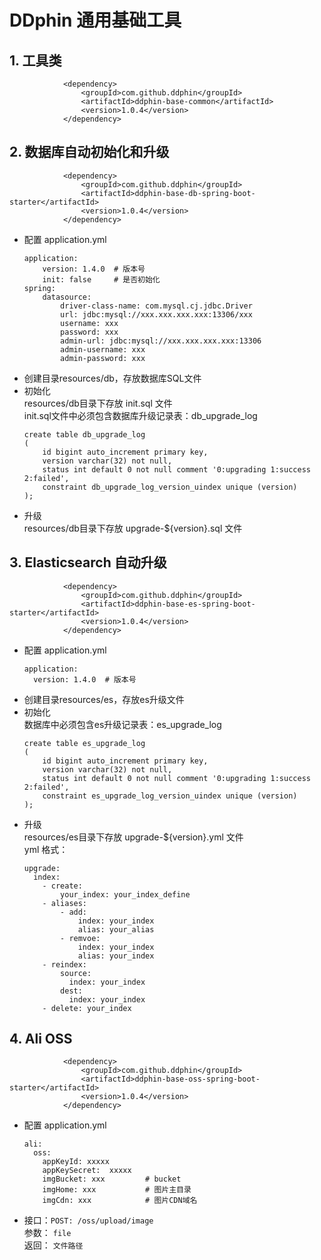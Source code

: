 # DDphin 通用基础工具

## 1. 工具类
```$xslt
            <dependency>
                <groupId>com.github.ddphin</groupId>
                <artifactId>ddphin-base-common</artifactId>
                <version>1.0.4</version>
            </dependency>
```

## 2. 数据库自动初始化和升级
```$xslt
            <dependency>
                <groupId>com.github.ddphin</groupId>
                <artifactId>ddphin-base-db-spring-boot-starter</artifactId>
                <version>1.0.4</version>
            </dependency>
```
- 配置
application.yml
    ```$xslt
    application:
        version: 1.4.0  # 版本号
        init: false     # 是否初始化
    spring:
        datasource:
            driver-class-name: com.mysql.cj.jdbc.Driver
            url: jdbc:mysql://xxx.xxx.xxx.xxx:13306/xxx
            username: xxx
            password: xxx
            admin-url: jdbc:mysql://xxx.xxx.xxx.xxx:13306
            admin-username: xxx
            admin-password: xxx              
    ```
- 创建目录resources/db，存放数据库SQL文件
- 初始化 
<br>resources/db目录下存放 init.sql 文件
<br>init.sql文件中必须包含数据库升级记录表：db_upgrade_log
    ```$xslt
    create table db_upgrade_log
    (
        id bigint auto_increment primary key,
        version varchar(32) not null,
        status int default 0 not null comment '0:upgrading 1:success 2:failed',
        constraint db_upgrade_log_version_uindex unique (version)
    );

    ```
- 升级
<br>resources/db目录下存放 upgrade-${version}.sql 文件

## 3. Elasticsearch 自动升级
```$xslt
            <dependency>
                <groupId>com.github.ddphin</groupId>
                <artifactId>ddphin-base-es-spring-boot-starter</artifactId>
                <version>1.0.4</version>
            </dependency>
```
- 配置
application.yml
    ```$xslt
    application:
      version: 1.4.0  # 版本号
    ```
- 创建目录resources/es，存放es升级文件
- 初始化 
<br>数据库中必须包含es升级记录表：es_upgrade_log
    ```$xslt
    create table es_upgrade_log
    (
        id bigint auto_increment primary key,
        version varchar(32) not null,
        status int default 0 not null comment '0:upgrading 1:success 2:failed',
        constraint es_upgrade_log_version_uindex unique (version)
    );

    ```
- 升级
<br>resources/es目录下存放 upgrade-${version}.yml 文件
<br>yml 格式：
    ```$xslt
    upgrade:
      index:
        - create:
            your_index: your_index_define
        - aliases:
            - add:
                index: your_index
                alias: your_alias
            - remvoe:
                index: your_index
                alias: your_index
        - reindex:
            source:
              index: your_index
            dest:
              index: your_index    
        - delete: your_index                 
    ```

## 4. Ali OSS 
```$xslt
            <dependency>
                <groupId>com.github.ddphin</groupId>
                <artifactId>ddphin-base-oss-spring-boot-starter</artifactId>
                <version>1.0.4</version>
            </dependency>
```
- 配置
application.yml
    ```$xslt
    ali:
      oss:
        appKeyId: xxxxx
        appKeySecret:  xxxxx
        imgBucket: xxx         # bucket
        imgHome: xxx           # 图片主目录
        imgCdn: xxx            # 图片CDN域名
    ```
- 接口：`POST: /oss/upload/image`
<br>参数： `file` 
<br>返回： `文件路径`
